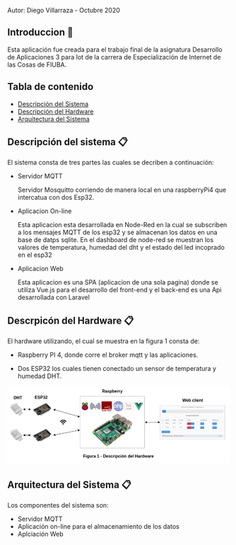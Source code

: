 Autor: Diego Villarraza - Octubre 2020
## Introduccion 🚀

Esta aplicación fue creada para el trabajo final de la asignatura Desarrollo de Aplicaciones 3 para Iot de la carrera de Especialización de Internet de las Cosas de FIUBA.

## 
## Tabla de contenido
* [Descripción del Sistema](#descripción-del-sistema)
* [Descripción del Hardware](#descripcion-del-hardware)
* [Arquitectura del Sistema](#arquitectura-del-sistema)

## 
## Descripción del sistema 📋
El sistema consta de tres partes las cuales se decriben a continuación:

 * Servidor MQTT

    Servidor Mosquitto corriendo de manera local en una raspberryPi4 que intercatua con dos Esp32.

 * Aplicacion On-line
 
    Esta aplicacion esta desarrollada en Node-Red en la cual se subscriben a los mensajes MQTT de los esp32 y se almacenan los datos en una base de datps sqlite. En el dashboard de node-red se muestran los valores de temperatura, humedad del dht y el estado del led incoprado en el esp32

 * Aplicacion Web

    Esta aplicacion es una SPA (aplicacion de una sola pagina) donde se utiliza Vue.js para el desarrollo del front-end y el back-end es una Api desarrollada con Laravel

## 
## Descrpicón del Hardware 📋
El hardware utilizando, el cual se muestra en la figura 1 consta de: 

 - Raspberry PI 4, donde corre el broker mqtt y las aplicaciones.
 
 - Dos ESP32 los cuales tienen conectado un sensor de temperatura y humedad DHT.


 ![arquitectura](Doc/DDA_Hardware.png)



## 
## Arquitectura del Sistema 📋
Los componentes del sistema son:
 * Servidor MQTT
 * Aplicación on-line para el almacenamiento de los datos
 * Aplciación Web



